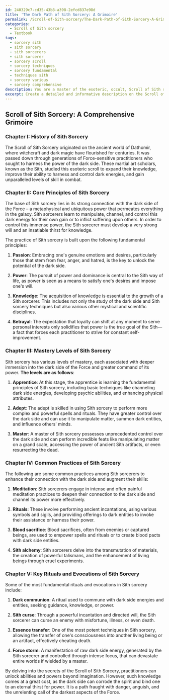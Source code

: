 ```yaml
---
id: 240329c7-cd35-43b8-a398-2efcd837e98d
title: 'The Dark Path of Sith Sorcery: A Grimoire'
permalink: /Scroll-of-Sith-sorcery/The-Dark-Path-of-Sith-Sorcery-A-Grimoire/
categories:
  - Scroll of Sith sorcery
  - Textbook
tags:
  - sorcery sith
  - sith sorcery
  - sith sorcerers
  - sith sorcerer
  - sorcery scroll
  - sorcery techniques
  - sorcery fundamental
  - techniques sith
  - sorcery various
  - sorcery comprehensive
description: You are a master of the esoteric, occult, Scroll of Sith sorcery and education, you have written many textbooks on the subject in ways that provide students with rich and deep understanding of the subject. You are being asked to write textbook-like sections on a topic and you do it with full context, explainability, and reliability in accuracy to the true facts of the topic at hand, in a textbook style that a student would easily be able to learn from, in a rich, engaging, and contextual way. Always include relevant context (such as formulas and history), related concepts, and in a way that someone can gain deep insights from.
excerpt: Create a detailed and informative description on the Scroll of Sith sorcery, suitable for a grimoire or spellbook. The text should include information on the history, core principles, mastery levels, and common practices related to this form of occult sorcery. Provide insights on the key rituals and evocations used in Sith sorcery for students to gain a deep understanding of the domain.
---
```


## Scroll of Sith Sorcery: A Comprehensive Grimoire

### Chapter I: History of Sith Sorcery

The Scroll of Sith Sorcery originated on the ancient world of Dathomir, where witchcraft and dark magic have flourished for centuries. It was passed down through generations of Force-sensitive practitioners who sought to harness the power of the dark side. These martial art scholars, known as the Sith, studied this esoteric scroll to expand their knowledge, improve their ability to harness and control dark energies, and gain unparalleled levels of skill in combat.

### Chapter II: Core Principles of Sith Sorcery

The base of Sith sorcery lies in its strong connection with the dark side of the Force – a metaphysical and ubiquitous power that permeates everything in the galaxy. Sith sorcerers learn to manipulate, channel, and control this dark energy for their own gain or to inflict suffering upon others. In order to control this immense power, the Sith sorcerer must develop a very strong will and an insatiable thirst for knowledge.

The practice of Sith sorcery is built upon the following fundamental principles:

1. ****Passion****: Embracing one's genuine emotions and desires, particularly those that stem from fear, anger, and hatred, is the key to unlock the potential of the dark side.

2. ****Power****: The pursuit of power and dominance is central to the Sith way of life, as power is seen as a means to satisfy one's desires and impose one's will.

3. ****Knowledge****: The acquisition of knowledge is essential to the growth of a Sith sorcerer. This includes not only the study of the dark side and Sith sorcery techniques but also various other mystical and scientific disciplines.

4. ****Betrayal****: The expectation that loyalty can shift at any moment to serve personal interests only solidifies that power is the true goal of the Sith—a fact that forces each practitioner to strive for constant self-improvement.

### Chapter III: Mastery Levels of Sith Sorcery

Sith sorcery has various levels of mastery, each associated with deeper immersion into the dark side of the Force and greater command of its power. **The levels are as follows**:

1. ****Apprentice****: At this stage, the apprentice is learning the fundamental principles of Sith sorcery, including basic techniques like channeling dark side energies, developing psychic abilities, and enhancing physical attributes.

2. ****Adept****: The adept is skilled in using Sith sorcery to perform more complex and powerful spells and rituals. They have greater control over the dark side and can use it to manipulate matter, summon dark entities, and influence others' minds.

3. ****Master****: A master of Sith sorcery possesses unprecedented control over the dark side and can perform incredible feats like manipulating matter on a grand scale, accessing the power of ancient Sith artifacts, or even resurrecting the dead.

### Chapter IV: Common Practices of Sith Sorcery

The following are some common practices among Sith sorcerers to enhance their connection with the dark side and augment their skills:

1. ****Meditation****: Sith sorcerers engage in intense and often painful meditation practices to deepen their connection to the dark side and channel its power more effectively.

2. ****Rituals****: These involve performing ancient incantations, using various symbols and sigils, and providing offerings to dark entities to invoke their assistance or harness their power.

3. ****Blood sacrifice****: Blood sacrifices, often from enemies or captured beings, are used to empower spells and rituals or to create blood pacts with dark side entities.

4. ****Sith alchemy****: Sith sorcerers delve into the transmutation of materials, the creation of powerful talismans, and the enhancement of living beings through cruel experiments.

### Chapter V: Key Rituals and Evocations of Sith Sorcery

Some of the most fundamental rituals and evocations in Sith sorcery include:

1. ****Dark communion****: A ritual used to commune with dark side energies and entities, seeking guidance, knowledge, or power.

2. ****Sith curse****: Through a powerful incantation and directed will, the Sith sorcerer can curse an enemy with misfortune, illness, or even death.

3. ****Essence transfer****: One of the most potent techniques in Sith sorcery, allowing the transfer of one's consciousness into another living being or an artifact, effectively cheating death.

4. ****Force storm****: A manifestation of raw dark side energy, generated by the Sith sorcerer and controlled through intense focus, that can devastate entire worlds if wielded by a master.

By delving into the secrets of the Scroll of Sith Sorcery, practitioners can unlock abilities and powers beyond imagination. However, such knowledge comes at a great cost, as the dark side can corrode the spirit and bind one to an eternal thirst for power. It is a path fraught with danger, anguish, and the unrelenting call of the darkest aspects of the Force.
